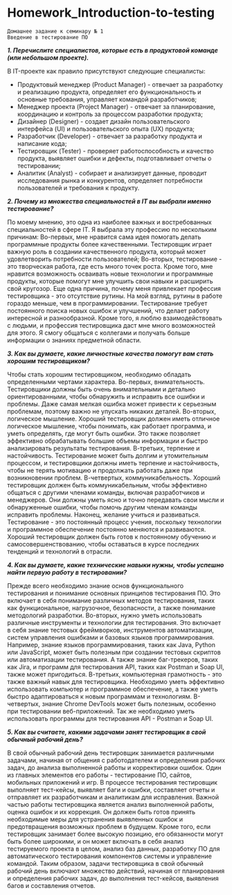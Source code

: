 # Homework_Introduction-to-testing

    Домашнее задание к семинару № 1
    Введение в тестирование ПО
 
***1. Перечислите специалистов, которые есть в продуктовой команде (или небольшом проекте).***

В IT-проекте как правило присутствуют следующие специалисты:
- Продуктовый менеджер (Product Manager) - отвечает за разработку и реализацию продукта, определяет его функциональность и основные требования, управляет командой разработчиков;
- Менеджер проекта (Project Manager) - отвечает за планирование, координацию и контроль за процессом разработки продукта;
- Дизайнер (Designer) - создает дизайн пользовательского интерфейса (UI) и пользовательского опыта (UX) продукта;
- Разработчик (Developer) - отвечает за разработку продукта и написание кода;
- Тестировщик (Tester) - проверяет работоспособность и качество продукта, выявляет ошибки и дефекты, подготавливает отчеты о тестировании;
- Аналитик (Analyst) - собирает и анализирует данные, проводит исследования рынка и конкурентов, определяет потребности пользователей и требования к продукту.

***2. Почему из множества специальностей в IT вы выбрали именно тестирование?***

По моему мнению, это одна из наиболее важных и востребованных специальностей в сфере IT.
Я выбрала эту профессию по нескольким причинам:
Во-первых, мне нравится сама идея помогать делать программные продукты более качественными. Тестировщик играет важную роль в создании качественного продукта, который может удовлетворить потребности пользователей;
Во-вторых, тестирование - это творческая работа, где есть много точек роста. Кроме того, мне нравится возможность осваивать новые технологии и программные продукты, которые помогут мне улучшить свои навыки и расширить свой кругозор.
Еще одна причина, почему меня привлекает профессия тестировщика - это отсутствие рутины. На мой взгляд, рутины в работе гораздо меньше, чем в программировании. Тестирование требует постоянного поиска новых ошибок и улучшений, что делает работу интересной и разнообразной.
Кроме того, я люблю взаимодействовать с людьми, и профессия тестировщика даст мне много возможностей для этого. Я смогу общаться с коллегами и получать больше информации о знаниях предметной области.

***3. Как вы думаете, какие личностные качества помогут вам стать хорошим тестировщиком?***

 Чтобы стать хорошим тестировщиком, необходимо обладать определенными чертами характера.
Во-первых, внимательность. Тестировщики должны быть очень внимательными и детально ориентированными, чтобы обнаружить и исправить все ошибки и проблемы. Даже самая мелкая ошибка может привести к серьезным проблемам, поэтому важно не упускать никаких деталей.
Во-вторых, логическое мышление. Хороший тестировщик должен иметь отличное логическое мышление, чтобы понимать, как работает программа, и уметь определять, где могут быть ошибки. Это также позволяет эффективно обрабатывать большие объемы информации и быстро анализировать результаты тестирования.
В-третьих, терпение и настойчивость. Тестирование может быть долгим и утомительным процессом, и тестировщики должны иметь терпение и настойчивость, чтобы не терять мотивацию и продолжать работать даже при возникновении проблем.
В-четвертых, коммуникабельность. Хороший тестировщик должен быть коммуникабельным, чтобы эффективно общаться с другими членами команды, включая разработчиков и менеджеров. Они должны уметь ясно и точно передавать свои мысли и обнаруженные ошибки, чтобы помочь другим членам команды исправить проблемы.
Наконец, желание учиться и развиваться. Тестирование - это постоянный процесс учения, поскольку технологии и программное обеспечение постоянно меняются и развиваются. Хороший тестировщик должен быть готов к постоянному обучению и самосовершенствованию, чтобы оставаться в курсе последних тенденций и технологий в отрасли.

***4. Как вы думаете, какие технические навыки нужны, чтобы успешно найти первую работу в тестировании?***

Прежде всего необходимо знание основ функционального тестирования и понимание основных принципов тестирования ПО. Это включает в себя понимание различных методов тестирования, таких как функциональное, нагрузочное, безопасности, а также понимание методологий разработки.
Во-вторых, нужно уметь использовать различные инструменты и технологии для тестирования. Это включает в себя знание тестовых фреймворков, инструментов автоматизации, систем управления ошибками и базовых языков программирования. Например, знание языков программирования, таких как Java, Python или JavaScript, может быть полезным при создании тестовых скриптов или автоматизации тестирования. А также знание баг-трекеров, таких как Jira, и программ для тестирования API, таких как Postman и Soap UI, также может пригодиться.
В-третьих, компьютерная грамотность - это также важный навык для тестировщика. Необходимо уметь эффективно использовать компьютер и программное обеспечение, а также уметь быстро адаптироваться к новым программам и технологиям.
В-четвертых, знание Chrome DevTools может быть полезным, особенно при тестировании веб-приложений. Так же необходимо уметь использовать программы для тестирования API - Postman и Soap UI.

***5. Как вы считаете, какими задачами занят тестировщик в свой обычный рабочий день?***

В свой обычный рабочий день тестировщик занимается различными задачами, начиная от общения с работодателем и определения рабочих задач, до анализа выполненной работы и корректировки ошибок. Один из главных элементов его работы - тестирование ПО, сайтов, мобильных приложений и игр. В процессе тестирования тестировщик выполняет тест-кейсы, выявляет баги и ошибки, составляет отчеты и отправляет их разработчикам и аналитикам для исправления.
Важной частью работы тестировщика является анализ выполненной работы, оценка ошибок и их коррекция. Он должен быть готов принять необходимые меры для устранения выявленных ошибок и предотвращения возможных проблем в будущем.
Кроме того, если тестировщик занимает более высокую позицию, его обязанности могут быть более широкими, и он может включать в себя анализ тестируемого проекта в целом, анализ баз данных, разработку ПО для автоматического тестирования компонентов системы и управление командой.
Таким образом, задачи тестировщика в свой обычный рабочий день включают множество действий, начиная от планирования и определения рабочих задач, до выполнения тест-кейсов, выявления багов и составления отчетов.
